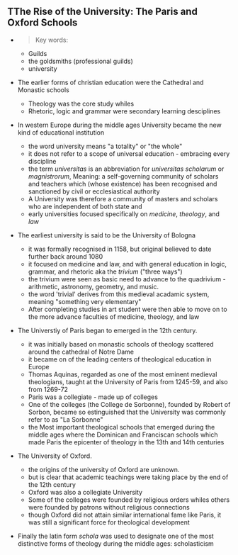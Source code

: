 

## TThe Rise of the University: The Paris and Oxford Schools
- > Key words:
    * Guilds
    * the goldsmiths (professional guilds)
    * university

* The earlier forms of christian education were the Cathedral and Monastic schools
    * Theology was the core study whiles
    * Rhetoric, logic and grammar were secondary learning desciplines

* In western Europe during the middle ages University became the new kind of educational institution
    * the word university means "a totality" or "the whole"
    * it does not refer to a scope of universal education - embracing every discipline
    * the term _universitas_ is an abbreviation for _universitas scholarum_ or _magnistrorum_,
        Meaning: a self-governing community of scholars and teachers  which (whose existence) has
        been recognised and sanctioned by civil or ecclesiastical authority
    * A University was therefore a community of masters and scholars who are independent of both state and 
    * early universities focused specifically on _medicine_, _theology_, and _law_
    
* The earliest university is said to be the University of Bologna
    * it was formally recognised in 1158, but original believed to date further back around 1080
    * it focused on medicine and law, and with general education in logic, grammar, and rhetoric aka the _trivium_ ("three ways")
    * the trivium were seen as basic need to advance to the quadrivium - arithmetic, astronomy, geometry, and music.
    * the word 'trivial' derives from this medieval acadamic system, meaning "something very elementary"
    * After completing studies in art student were then able to move on to the more advance faculties of medicine, theology, and law

* The Universtiy of Paris began to emerged in the 12th century.
    * it was initially based on monastic schools of theology scattered around the cathedral of Notre Dame
    * it became on of the leading centers of theological education in Europe
    * Thomas Aquinas, regarded as one of the most eminent medieval theologians, taught at the University of Paris
      from 1245-59, and also from 1269-72
    * Paris was a collegiate - made up of colleges
    * One of the colleges (the College de Sorbonne), founded by Robert of Sorbon, became so estinguished that the University was commonly refer to as "La Sorbonne"
    * the Most important theological schools that emerged during the middle ages where the Dominican and Franciscan schools which made Paris the epicenter of theology in the 13th and 14th centuries

* The University of Oxford.
    * the origins of the university of Oxford are unknown.
    * but is clear that academic teachings were taking place by the end of the 12th century
    * Oxford was also a collegiate University
    * Some of the colleges were founded by religious orders whiles others were founded by patrons without religious connections
    * though Oxford did not attain similar international fame like Paris, it was still a significant force for theological development

* Finally the latin form _schola_ was used to designate one of the most distinctive forms of theology during the middle ages: scholasticism